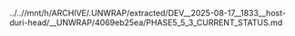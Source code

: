 ../..//mnt/h/ARCHIVE/.UNWRAP/extracted/DEV__2025-08-17__1833__host-duri-head/__UNWRAP/4069eb25ea/PHASE5_5_3_CURRENT_STATUS.md